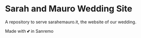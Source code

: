 Sarah and Mauro Wedding Site
====================

A repository to serve sarahemauro.it, the website of our wedding.

Made with :two_hearts: in Sanremo
